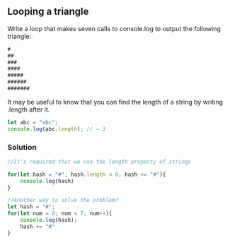 ## Looping a triangle
 
 Write a loop that makes seven calls to console.log to output the following triangle:
```javascript
# 
## 
### 
#### 
#####
###### 
#######
```

It may be useful to know that you can find the length of a string by writing .length after it.

```javascript
let abc = "abc"; 
console.log(abc.length); // → 3
```

### Solution

```javascript
//It's required that we use the length property of strings

for(let hash = "#"; hash.length < 8; hash += "#"){
	console.log(hash)
}

//Another way to solve the problem?
let hash = "#";
for(let num = 0; num < 7; num++){
	console.log(hash);
	hash += "#"
}
```

